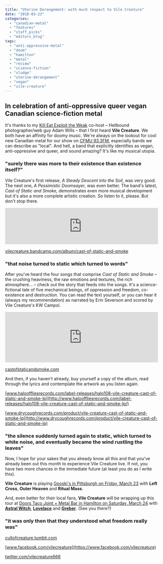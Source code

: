 ```yaml
---
title: "Uterine Derangement: with much respect to Vile Creature"
date: "2018-03-23"
categories: 
  - "canadian-metal"
  - "features"
  - "staff_picks"
  - "editors_blog"
tags: 
  - "anti-oppressive-metal"
  - "doom"
  - "hamilton"
  - "metal"
  - "review"
  - "science-fiction"
  - "sludge"
  - "uterine-derangement"
  - "vegan"
  - "vile-creature"
---
```


## In celebration of anti-oppressive queer vegan Canadian science-fiction metal

It's thanks to my [Kill Eat Exploit the Weak](http://cfmu.ca/shows/65-kill-eat-exploit-the-weak) co-host – Hellbound photographer/web guy Adam Wills – that I first heard **Vile Creature**. We both have an affinity for doomy music. We're always on the lookout for cool new Canadian metal for our show on [CFMU 93.3FM](http://cfmu.ca/), especially bands we can describe as "local". And hell, a band that explicitly identifies as vegan, anti-oppressive and queer, and sound amazing? It's like my musical utopia.

### "surely there was more to their existence than existence itself?"

Vile Creature's first release, _A Steady Descent into the Soil_, was very good. The next one, _A Pessimistic Doomsayer_, was even better. The band's latest, _Cast of Static and Smoke_, demonstrates even more musical development but it's also a more complete artistic creation. So listen to it, please. But don't stop there.

<iframe style="border: 0; width: 100%; height: 120px;" src="https://bandcamp.com/EmbeddedPlayer/album=1734525490/size=large/bgcol=ffffff/linkcol=0687f5/tracklist=false/artwork=small/transparent=true/" width="300" height="150" seamless=""><a href="http://vilecreature.bandcamp.com/album/cast-of-static-and-smoke">Cast of Static and Smoke by Vile Creature</a></iframe>

[vilecreature.bandcamp.com/album/cast-of-static-and-smoke](https://vilecreature.bandcamp.com/album/cast-of-static-and-smoke)

### "that noise turned to static which turned to words"

After you've heard the four songs that comprise _Cast of Static and Smoke_ – the crushing heaviness, the raw emotions and textures, the rich atmosphere... – check out the story that feeds into the songs. It's a science-fictional tale of five mechanical beings, of oppression and freedom, co-existence and destruction. You can read the text yourself, or you can hear it (always my recommendation) as narrated by Erin Severson and scored by Vile Creature's KW Campol.

<iframe src="https://w.soundcloud.com/player/?url=https%3A//api.soundcloud.com/tracks/391187193&amp;color=%23ff5500&amp;auto_play=false&amp;hide_related=false&amp;show_comments=true&amp;show_user=true&amp;show_reposts=false&amp;show_teaser=true" width="100%" height="166" frameborder="no" scrolling="no"></iframe>

[castofstaticandsmoke.com](http://castofstaticandsmoke.com/)

And then, if you haven't already, buy yourself a copy of the album, read through the lyrics and contemplate the artwork as you listen again.

[www.halooffliesrecords.com/label-releases/halo108-vile-creature-cast-of-static-and-smoke-lp](http://www.halooffliesrecords.com/label-releases/halo108-vile-creature-cast-of-static-and-smoke-lp/)

[www.drycoughrecords.com/product/vile-creature-cast-of-static-and-smoke-lp](http://www.drycoughrecords.com/product/vile-creature-cast-of-static-and-smoke-lp)

### "the silence suddenly turned again to static, which turned to white noise, and eventually became the wind rustling the leaves"

Now, I hope for your sakes that you already know all this and that you've already been out this month to experience Vile Creature live. If not, you have two more chances in the immediate future (at least you do as I write this).

**Vile Creature** is playing [Gooski's in Pittsburgh on Friday, March 23](https://www.facebook.com/events/144127282964916/) with **Left Cross**, **Outer Heaven** and **Ritual Mass**.

And, even better for their local fans, **Vile Creature** will be wrapping up this tour at [Doors Taco Joint + Metal Bar in Hamilton on Saturday, March 24](https://www.facebook.com/events/145167719455148/) with [**Astral Witch**](https://astralwitch.bandcamp.com/), [**Lovelace**](https://lovelaceloud.bandcamp.com/) and [**Greber**](https://greber.bandcamp.com/). (See you there?)

### "it was only then that they understood what freedom really was"

[cultofcreature.tumblr.com](http://cultofcreature.tumblr.com/)

[www.facebook.com/vilecreature](https://www.facebook.com/vilecreature)

[twitter.com/vilecreature666](https://twitter.com/vilecreature666)
